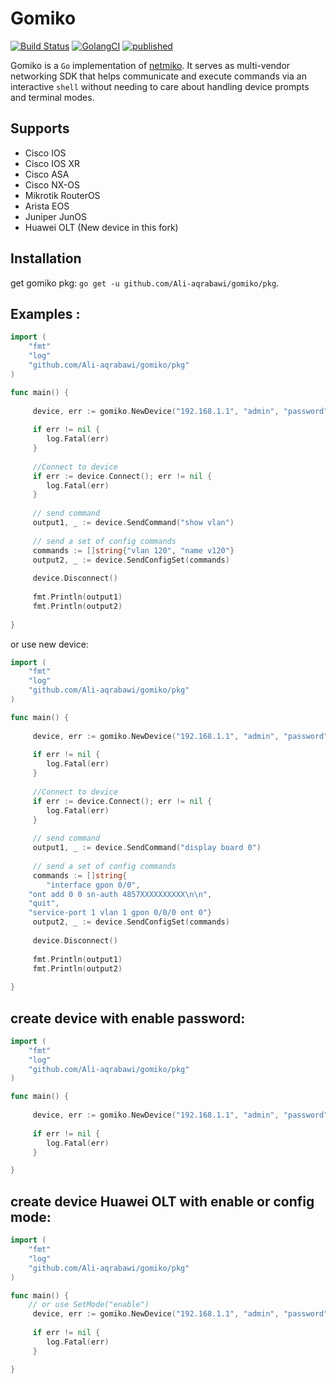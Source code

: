 # Gomiko
[![Build Status](https://travis-ci.org/Ali-aqrabawi/gomiko.svg?branch=master)](https://travis-ci.org/Ali-aqrabawi/gomiko)
[![GolangCI](https://golangci.com/badges/github.com/Ali-aqrabawi/gomiko.svg)](https://golangci.com)
[![published](https://static.production.devnetcloud.com/codeexchange/assets/images/devnet-published.svg)](https://developer.cisco.com/codeexchange/github/repo/Ali-aqrabawi/gomiko)

Gomiko is a `Go` implementation of [netmiko](https://github.com/ktbyers/netmiko). It serves as multi-vendor networking SDK that helps communicate and execute commands via an interactive `shell`
without needing to care about handling device prompts and terminal modes.
 
## Supports
* Cisco IOS
* Cisco IOS XR
* Cisco ASA
* Cisco NX-OS
* Mikrotik RouterOS
* Arista EOS
* Juniper JunOS
* Huawei OLT (New device in this fork)

## Installation
get gomiko pkg: `go get -u github.com/Ali-aqrabawi/gomiko/pkg`.

## Examples :
```go
import (
	"fmt"
	"log"
	"github.com/Ali-aqrabawi/gomiko/pkg"
)

func main() {
	
     device, err := gomiko.NewDevice("192.168.1.1", "admin", "password", "cisco_ios", 22)
     
     if err != nil {
     	log.Fatal(err)
     }
     
     //Connect to device
     if err := device.Connect(); err != nil {
     	log.Fatal(err)
     }
     
     // send command
     output1, _ := device.SendCommand("show vlan")
     
     // send a set of config commands
     commands := []string{"vlan 120", "name v120"}
     output2, _ := device.SendConfigSet(commands)
     
     device.Disconnect()
     
     fmt.Println(output1)
     fmt.Println(output2)
 
}
```
or use new device:
```go
import (
	"fmt"
	"log"
	"github.com/Ali-aqrabawi/gomiko/pkg"
)

func main() {
	
     device, err := gomiko.NewDevice("192.168.1.1", "admin", "password", "huawei_olt", 22)
     
     if err != nil {
     	log.Fatal(err)
     }
     
     //Connect to device
     if err := device.Connect(); err != nil {
     	log.Fatal(err)
     }
     
     // send command
     output1, _ := device.SendCommand("display board 0")
     
     // send a set of config commands
     commands := []string{
     	"interface gpon 0/0",
	"ont add 0 0 sn-auth 4857XXXXXXXXXX\n\n",
	"quit",
	"service-port 1 vlan 1 gpon 0/0/0 ont 0"}
     output2, _ := device.SendConfigSet(commands)
     
     device.Disconnect()
     
     fmt.Println(output1)
     fmt.Println(output2)
 
}
```


## create device with enable password:
```go
import (
	"fmt"
	"log"
	"github.com/Ali-aqrabawi/gomiko/pkg"
)

func main() {
	
     device, err := gomiko.NewDevice("192.168.1.1", "admin", "password", "cisco_ios", 22, gomiko.SecretOption("enablePass"))
     
     if err != nil {
     	log.Fatal(err)
     }     

}
```

## create device Huawei OLT with enable or config mode:
```go
import (
	"fmt"
	"log"
	"github.com/Ali-aqrabawi/gomiko/pkg"
)

func main() {
	// or use SetMode("enable")
     device, err := gomiko.NewDevice("192.168.1.1", "admin", "password", "cisco_ios", 22, gomiko.SetMode("config"))
     
     if err != nil {
     	log.Fatal(err)
     }     

}
```
